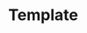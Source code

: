 # Template

<!-- Interesting styles -->
<!-- https://nicepage.com/c/pets-animals-html-templates -->
<!-- https://ak.hypergryph.com/index -->
